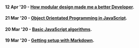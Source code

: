 #### 12 Apr '20 - [How modular design made me a better Developer](modular_design). 

#### 21 Mar '20 - [Object Orientated Programming in JavaScript](21_march_object_orientated_programming). 

#### 20 Mar '20 - [Basic JavaScript algorithms](20_march_basic_javascript_algorithms). 

#### 19 Mar '20 - [Getting setup with Markdown](19_march_getting_setup_with_markdown). 
